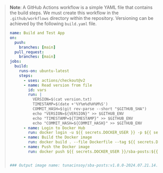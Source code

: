 
> **Note**: A GitHub Actions workflow is a simple YAML file that contains the build steps. We must create this workflow in the `.github/workflows` directory within the repository. Versioning can be achieved by the following `build.yaml` file.
> ```yaml
> name: Build and Test App
> on:
>   push:
>     branches: [main]
>   pull_request:
>     branches: [main]
> jobs:
>   build:
>     runs-on: ubuntu-latest
>     steps:
>       - uses: actions/checkout@v2
>       - name: Read version from file
>         id: vars
>         run: |
>           VERSION=$(cat version.txt)
>           TIMESTAMP=$(date +'%Y%m%d%H%M%S')
>           COMMIT_HASH=$(git rev-parse --short "$GITHUB_SHA")
>           echo "VERSION=${VERSION}" >> $GITHUB_ENV
>           echo "TIMESTAMP=${TIMESTAMP}" >> $GITHUB_ENV
>           echo "COMMIT_HASH=${COMMIT_HASH}" >> $GITHUB_ENV
>       - name: Login to Docker Hub
>         run: docker login -u ${{ secrets.DOCKER_USER }} -p ${{ secrets.DOCKER_PASSWORD }}
>       - name: Build the Docker image
>         run: docker build . --file Dockerfile --tag ${{ secrets.DOCKER_USER }}/sba-posts:${{ env.VERSION }}-${{ env.TIMESTAMP }}-${{ env.COMMIT_HASH }}
>       - name: Push the Docker image
>         run: docker push ${{ secrets.DOCKER_USER }}/sba-posts:${{ env.VERSION }}-${{ env.TIMESTAMP }}-${{ env.COMMIT_HASH }}
> 
> 
> ### Output image name: tunacinsoy/sba-posts:v1.0.0-2024.07.21.14.12-32a70ab
> ```
> 
> 